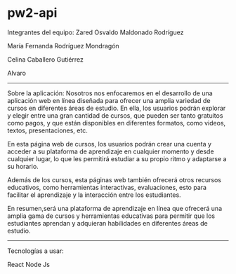 # pw2-api
Integrantes del equipo:
Zared Osvaldo Maldonado Rodríguez

María Fernanda Rodríguez Mondragón

Celina Caballero Gutiérrez

Alvaro

-------------------------------------------------------------------------------------------------------------------------------------------------------------------------

Sobre la aplicación:
Nosotros nos enfocaremos en el desarrollo de una aplicación web en línea diseñada para ofrecer una amplia variedad de cursos en diferentes áreas de estudio. En ella, los usuarios podrán explorar y elegir entre una gran cantidad de cursos, que pueden ser tanto gratuitos como pagos, y que están disponibles en diferentes formatos, como videos, textos, presentaciones, etc.

En esta página web de cursos, los usuarios podrán crear una cuenta y acceder a su plataforma de aprendizaje en cualquier momento y desde cualquier lugar, lo que les permitirá estudiar a su propio ritmo y adaptarse a su horario.

Además de los cursos, esta páginas web también ofrecerá otros recursos educativos, como herramientas interactivas, evaluaciones, esto para facilitar el aprendizaje y la interacción entre los estudiantes.

En resumen,será una plataforma de aprendizaje en línea que ofrecerá una amplia gama de cursos y herramientas educativas para permitir que los estudiantes aprendan y adquieran habilidades en diferentes áreas de estudio.

-----------------------------------------------------------------------------------------------------------------------------------------------------------------------------------

Tecnologías a usar:

React
Node Js

